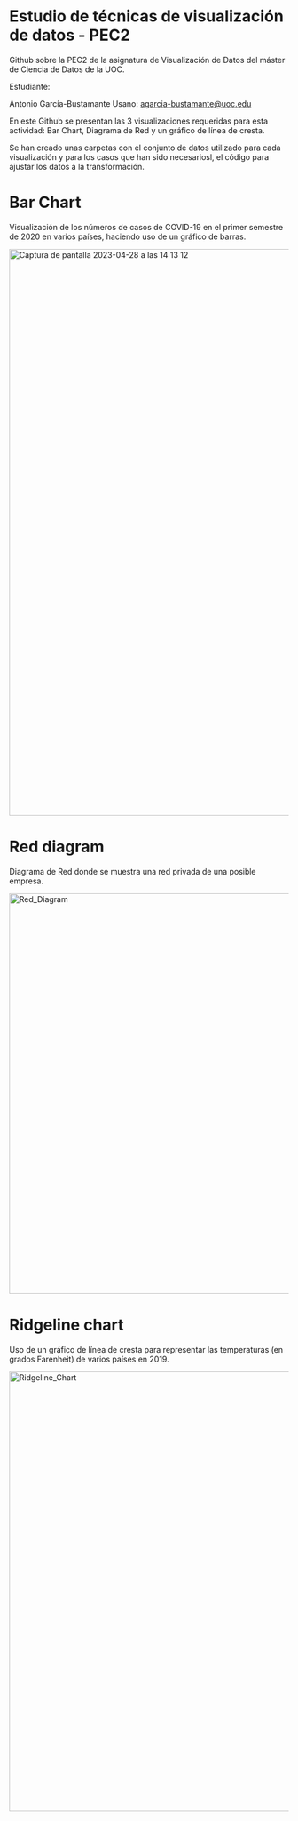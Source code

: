 # Estudio de técnicas de visualización de datos - PEC2

Github sobre la PEC2 de la asignatura de Visualización de Datos del máster de Ciencia de Datos de la UOC.

Estudiante:

Antonio García-Bustamante Usano: agarcia-bustamante@uoc.edu

En este Github se presentan las 3 visualizaciones requeridas para esta actividad: Bar Chart, Diagrama de Red y un gráfico de línea de cresta.

Se han creado unas carpetas con el conjunto de datos utilizado para cada visualización y para los casos que han sido necesariosl, el código para ajustar los datos a la transformación.


# Bar Chart

Visualización de los números de casos de COVID-19 en el primer semestre de 2020 en varios países, haciendo uso de un gráfico de barras.

<img width="1020" alt="Captura de pantalla 2023-04-28 a las 14 13 12" src="https://user-images.githubusercontent.com/117852659/235144716-4b39fd70-ca5e-47b0-a8b8-9a49d927870a.png">

# Red diagram

Diagrama de Red donde se muestra una red privada de una posible empresa.

<img width="721" alt="Red_Diagram" src="https://user-images.githubusercontent.com/117852659/232808902-10d9c7bf-7e92-42ae-898b-3e93a2e8a83d.png">

# Ridgeline chart

Uso de un gráfico de línea de cresta para representar las temperaturas (en grados Farenheit) de varios países en 2019.

<img width="792" alt="Ridgeline_Chart" src="https://user-images.githubusercontent.com/117852659/232691649-41f1de6e-6f8c-4c75-8190-5b45b266d5eb.png">

